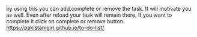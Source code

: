 by using this you can add,complete or remove the task. It will motivate you as well. Even after reload your task will remain there, If you want to complete it click on complete or remove button.
https://pakistanigirl.github.io/to-do-list/

